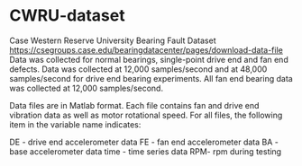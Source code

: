 # CWRU-dataset
Case Western Reserve University Bearing Fault Dataset
https://csegroups.case.edu/bearingdatacenter/pages/download-data-file
Data was collected for normal bearings, single-point drive end and fan end defects.  Data was collected at 12,000 samples/second and at 48,000 samples/second for drive end bearing experiments.  All fan end bearing data was collected at 12,000 samples/second.  

Data files are in Matlab format.  Each file contains fan and drive end vibration data as well as motor rotational speed.  For all files, the following item in the variable name indicates:

DE - drive end accelerometer data
FE - fan end accelerometer data
BA - base accelerometer data
time - time series data
RPM- rpm during testing
